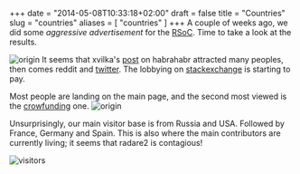 +++
date = "2014-05-08T10:33:18+02:00"
draft = false
title = "Countries"
slug = "countries"
aliases = [
	"countries"
]
+++
A couple of weeks ago, we did some _aggressive advertisement_ for the [RSoC]( http://rada.re/rsoc). Time to take a look at the results.

![origin](/blog/images/Screenshot-2014-04-30-01-27-07.png)
It seems that xvilka's [post]( http://habrahabr.ru/post/218969/ ) on habrahabr attracted many peoples, then comes reddit and [twitter]( https://twitter.com/radareorg ). The lobbying on [stackexchange]( https://reverseengineering.stackexchange.com/questions/tagged/radare2 ) is starting to pay.

Most people are landing on the main page, and the second most viewed is the [crowfunding]( http://rada.re/y/?p=cowfunding ) one.
![origin](/blog/images/Screenshot-2014-04-30-01-29-30.png)


Unsurprisingly, our main visitor base is from Russia and USA. Followed by France, Germany and Spain. This is also where the main contributors are currently living; it seems that radare2 is contagious!

![visitors](/blog/images/Screenshot-2014-04-30-01-32-15.png)